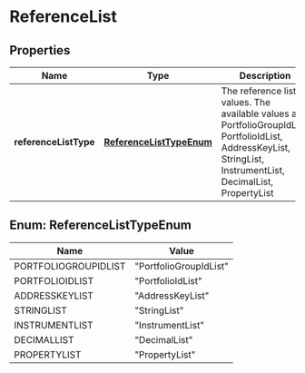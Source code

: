 

# ReferenceList


## Properties

| Name | Type | Description | Notes |
|------------ | ------------- | ------------- | -------------|
|**referenceListType** | [**ReferenceListTypeEnum**](#ReferenceListTypeEnum) | The reference list values. The available values are: PortfolioGroupIdList, PortfolioIdList, AddressKeyList, StringList, InstrumentList, DecimalList, PropertyList |  |



## Enum: ReferenceListTypeEnum

| Name | Value |
|---- | -----|
| PORTFOLIOGROUPIDLIST | &quot;PortfolioGroupIdList&quot; |
| PORTFOLIOIDLIST | &quot;PortfolioIdList&quot; |
| ADDRESSKEYLIST | &quot;AddressKeyList&quot; |
| STRINGLIST | &quot;StringList&quot; |
| INSTRUMENTLIST | &quot;InstrumentList&quot; |
| DECIMALLIST | &quot;DecimalList&quot; |
| PROPERTYLIST | &quot;PropertyList&quot; |



